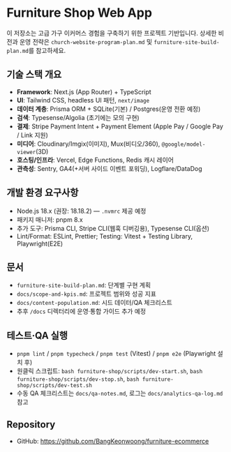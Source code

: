 # Furniture Shop Web App

이 저장소는 고급 가구 이커머스 경험을 구축하기 위한 프로젝트 기반입니다. 상세한 비전과 운영 전략은 `church-website-program-plan.md` 및 `furniture-site-build-plan.md`를 참고하세요.

## 기술 스택 개요
- **Framework**: Next.js (App Router) + TypeScript
- **UI**: Tailwind CSS, headless UI 패턴, `next/image`
- **데이터 계층**: Prisma ORM + SQLite(기본) / Postgres(운영 전환 예정)
- **검색**: Typesense/Algolia (초기에는 모의 구현)
- **결제**: Stripe Payment Intent + Payment Element (Apple Pay / Google Pay / Link 지원)
- **미디어**: Cloudinary/Imgix(이미지), Mux(비디오/360), `@google/model-viewer`(3D)
- **호스팅/인프라**: Vercel, Edge Functions, Redis 캐시 레이어
- **관측성**: Sentry, GA4(+서버 사이드 이벤트 포워딩), Logflare/DataDog

## 개발 환경 요구사항
- Node.js 18.x (권장: 18.18.2) — `.nvmrc` 제공 예정
- 패키지 매니저: pnpm 8.x
- 추가 도구: Prisma CLI, Stripe CLI(웹훅 디버깅용), Typesense CLI(옵션)
- Lint/Format: ESLint, Prettier; Testing: Vitest + Testing Library, Playwright(E2E)

## 문서
- `furniture-site-build-plan.md`: 단계별 구현 계획
- `docs/scope-and-kpis.md`: 프로젝트 범위와 성공 지표
- `docs/content-population.md`: 시드 데이터/QA 체크리스트
- 추후 `/docs` 디렉터리에 운영·통합 가이드 추가 예정

## 테스트·QA 실행
- `pnpm lint` / `pnpm typecheck` / `pnpm test` (Vitest) / `pnpm e2e` (Playwright 설치 후)
- 원클릭 스크립트: `bash furniture-shop/scripts/dev-start.sh`, `bash furniture-shop/scripts/dev-stop.sh`, `bash furniture-shop/scripts/dev-test.sh`
- 수동 QA 체크리스트는 `docs/qa-notes.md`, 로그는 `docs/analytics-qa-log.md` 참고

## Repository
- GitHub: https://github.com/BangKeonwoong/furniture-ecommerce
